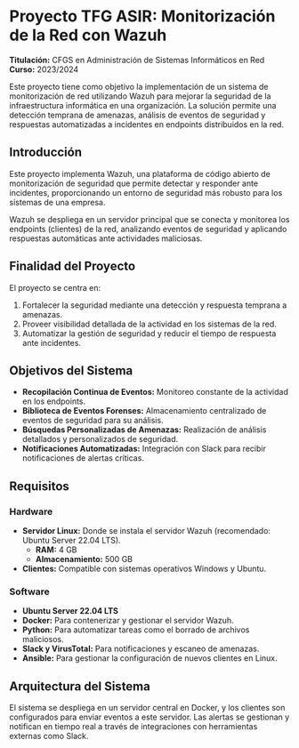 # Proyecto TFG ASIR: Monitorización de la Red con Wazuh

**Titulación:** CFGS en Administración de Sistemas Informáticos en Red  
**Curso:** 2023/2024  

Este proyecto tiene como objetivo la implementación de un sistema de monitorización de red utilizando Wazuh para mejorar la seguridad de la infraestructura informática en una organización. La solución permite una detección temprana de amenazas, análisis de eventos de seguridad y respuestas automatizadas a incidentes en endpoints distribuidos en la red.

## Introducción
Este proyecto implementa Wazuh, una plataforma de código abierto de monitorización de seguridad que permite detectar y responder ante incidentes, proporcionando un entorno de seguridad más robusto para los sistemas de una empresa. 

Wazuh se despliega en un servidor principal que se conecta y monitorea los endpoints (clientes) de la red, analizando eventos de seguridad y aplicando respuestas automáticas ante actividades maliciosas.

## Finalidad del Proyecto
El proyecto se centra en:
1. Fortalecer la seguridad mediante una detección y respuesta temprana a amenazas.
2. Proveer visibilidad detallada de la actividad en los sistemas de la red.
3. Automatizar la gestión de seguridad y reducir el tiempo de respuesta ante incidentes.

## Objetivos del Sistema
- **Recopilación Continua de Eventos:** Monitoreo constante de la actividad en los endpoints.
- **Biblioteca de Eventos Forenses:** Almacenamiento centralizado de eventos de seguridad para su análisis.
- **Búsquedas Personalizadas de Amenazas:** Realización de análisis detallados y personalizados de seguridad.
- **Notificaciones Automatizadas:** Integración con Slack para recibir notificaciones de alertas críticas.

## Requisitos
### Hardware
- **Servidor Linux:** Donde se instala el servidor Wazuh (recomendado: Ubuntu Server 22.04 LTS).
  - **RAM:** 4 GB
  - **Almacenamiento:** 500 GB
- **Clientes:** Compatible con sistemas operativos Windows y Ubuntu.

### Software
- **Ubuntu Server 22.04 LTS**
- **Docker:** Para contenerizar y gestionar el servidor Wazuh.
- **Python:** Para automatizar tareas como el borrado de archivos maliciosos.
- **Slack y VirusTotal:** Para notificaciones y escaneo de amenazas.
- **Ansible:** Para gestionar la configuración de nuevos clientes en Linux.

## Arquitectura del Sistema
El sistema se despliega en un servidor central en Docker, y los clientes son configurados para enviar eventos a este servidor. Las alertas se gestionan y notifican en tiempo real a través de integraciones con herramientas externas como Slack.
